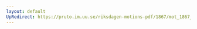 ```yaml
---
layout: default
UpRedirect: https://pruto.im.uu.se/riksdagen-motions-pdf/1867/mot_1867__ak__75.pdf
---
```

